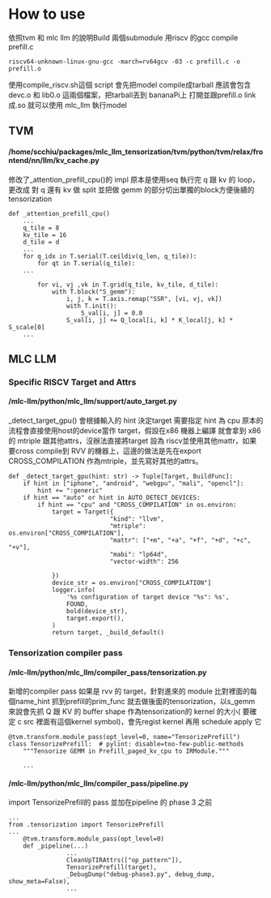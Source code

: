 # How to use
依照tvm 和 mlc llm 的說明Build 兩個submodule
用riscv 的gcc compile prefill.c 
```
riscv64-unknown-linux-gnu-gcc -march=rv64gcv -03 -c prefill.c -o prefill.o 
```
使用compile_riscv.sh這個 script 會先把model compile成tarball 
應該會包含 devc.o 和 lib0.o 這兩個檔案，把tarball丟到 bananaPi上 打開並跟prefill.o link 成.so 
就可以使用 mlc_llm 執行model 

## TVM
#### /home/scchiu/packages/mlc_llm_tensorization/tvm/python/tvm/relax/frontend/nn/llm/kv_cache.py
修改了_attention_prefill_cpu()的 impl 原本是使用seq 執行完 q 跟 kv 的 loop， 更改成 對 q 還有 kv 做 split 並把做 gemm 的部分切出單獨的block方便後續的 tensorization
```
def _attention_prefill_cpu()
    ...
    q_tile = 8
    kv_tile = 16
    d_tile = d 
    ...
    for q_idx in T.serial(T.ceildiv(q_len, q_tile)):
        for qt in T.serial(q_tile):
    ...

        for vi, vj ,vk in T.grid(q_tile, kv_tile, d_tile):
            with T.block("S_gemm"):
                i, j, k = T.axis.remap("SSR", [vi, vj, vk])
                with T.init():
                    S_val[i, j] = 0.0
                S_val[i, j] += Q_local[i, k] * K_local[j, k] * S_scale[0]
    ...
```
## MLC LLM 
### Specific RISCV Target and Attrs 
#### /mlc-llm/python/mlc_llm/support/auto_target.py 
_detect_target_gpu() 會根據輸入的 hint 決定target
需要指定 hint 為 cpu 原本的流程會直接使用host的device當作 target，假設在x86 機器上編譯 就會拿到 x86 的 mtriple 跟其他attrs，沒辦法直接將target 設為 riscv並使用其他mattr，如果要cross compile到 RVV 的機器上，這邊的做法是先在export CROSS_COMPILATION 作為mtriple，並先寫好其他的attrs。
```
def _detect_target_gpu(hint: str) -> Tuple[Target, BuildFunc]:
    if hint in ["iphone", "android", "webgpu", "mali", "opencl"]:
        hint += ":generic"
    if hint == "auto" or hint in AUTO_DETECT_DEVICES:
        if hint == "cpu" and "CROSS_COMPILATION" in os.environ:
            target = Target({
                            "kind": "llvm",
                            "mtriple": os.environ["CROSS_COMPILATION"],
                            "mattr": ["+m", "+a", "+f", "+d", "+c", "+v"],
                            "mabi": "lp64d",
                            "vector-width": 256 

            })
            device_str = os.environ["CROSS_COMPILATION"]
            logger.info(
                '%s configuration of target device "%s": %s',
                FOUND,
                bold(device_str),
                target.export(),
            )
            return target, _build_default()
```
### Tensorization compiler pass
#### /mlc-llm/python/mlc_llm/compiler_pass/tensorization.py
新增的compiler pass 如果是 rvv 的 target，針對進來的 module 比對裡面的每個name_hint 抓到prefill的prim_func 就去做後面的tensorization，以s_gemm 來說會先抓 Q 跟 KV 的 buffer shape 作為tensorization的 kernel 的大小( 要確定 c src 裡面有這個kernel symbol)，會先regist kernel 再用 schedule apply 它
```
@tvm.transform.module_pass(opt_level=0, name="TensorizePrefill")
class TensorizePrefill:  # pylint: disable=too-few-public-methods
    """Tensorize GEMM in Prefill_paged_kv_cpu to IRModule."""

    ...
``` 
#### /mlc-llm/python/mlc_llm/compiler_pass/pipeline.py
import TensorizePrefill的 pass 並加在pipeline 的 phase 3 之前
```
...
from .tensorization import TensorizePrefill
...
    @tvm.transform.module_pass(opt_level=0)
    def _pipeline(...)
                ...
                CleanUpTIRAttrs(["op_pattern"]),
                TensorizePrefill(target),
                _DebugDump("debug-phase3.py", debug_dump, show_meta=False),
                ...
```
